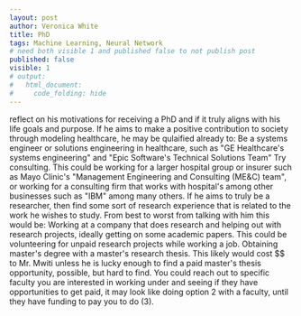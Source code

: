 ```yaml
---
layout: post
author: Veronica White
title: PhD
tags: Machine Learning, Neural Network
# need both visible 1 and published false to not publish post
published: false
visible: 1
# output:
#   html_document:
#     code_folding: hide
---
```

 reflect on his motivations for receiving a PhD and if it truly aligns with his life goals and purpose.
If he aims to make a positive contribution to society through modeling healthcare, he may be qulaified already to:
Be a systems engineer or solutions engineering in healthcare, such as "GE Healthcare's systems engineering" and "Epic Software's Technical Solutions Team"
Try consulting. This could be working for a larger hospital group or insurer such as Mayo Clinic's "Management Engineering and Consulting (ME&C) team", or working for a consulting firm that works with hospital's among other businesses such as "IBM" among many others.
If he aims to truly be a researcher, then find some sort of research experience that is related to the work he wishes to study. From best to worst from talking with him this would be:
Working at a company that does research and helping out with research projects, ideally getting on some academic papers.
This could be volunteering for unpaid research projects while working a job.
Obtaining master's degree with a master's research thesis. This likely would cost $$ to Mr. Mwiti unless he is lucky enough to find a paid master's thesis opportunity, possible, but hard to find. You could reach out to specific faculty you are interested in working under and seeing if they have opportunities to get paid, it may look like doing option 2 with a faculty, until they have funding to pay you to do (3).